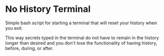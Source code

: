 # No History Terminal

Simple bash script for starting a terminal that will reset your history when you exit.

This way secrets typed in the terminal do not have to remain in the history longer than desired and you don't lose the functionality of having history, before, during, or after.
